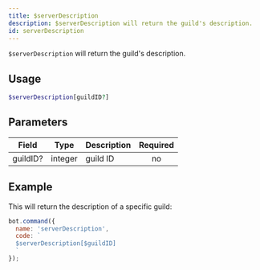 ```yaml
---
title: $serverDescription 
description: $serverDescription will return the guild's description.
id: serverDescription
---
```


`$serverDescription` will return the guild's description.

## Usage

```php
$serverDescription[guildID?]
```

## Parameters 


| Field     | Type    | Description                                        | Required |
|-----------|---------|----------------------------------------------------| :------: |
| guildID?    | integer  | guild ID                             | no      |


## Example

This will return the description of a specific guild:

```javascript
bot.command({
  name: 'serverDescription',
  code: `
  $serverDescription[$guildID]
  `
});
```
